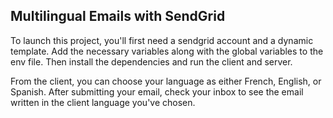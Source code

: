 ## Multilingual Emails with SendGrid

To launch this project, you'll first need a sendgrid account and a dynamic template. Add the necessary variables along with the global variables to the env file. Then install the dependencies and run the client and server.

From the client, you can choose your language as either French, English, or Spanish. After submitting your email, check your inbox to see the email written in the client language you've chosen.
